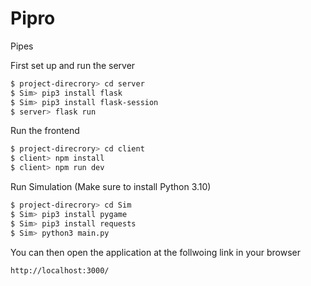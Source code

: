 # Pipro
Pipes

First set up and run the server
```sh
$ project-direcrory> cd server
$ Sim> pip3 install flask
$ Sim> pip3 install flask-session
$ server> flask run
```

Run the frontend
```sh
$ project-direcrory> cd client
$ client> npm install
$ client> npm run dev
```

Run Simulation (Make sure to install Python 3.10)
```sh
$ project-direcrory> cd Sim
$ Sim> pip3 install pygame
$ Sim> pip3 install requests
$ Sim> python3 main.py
```

You can then open the application at the follwoing link in your browser
```
http://localhost:3000/
```
